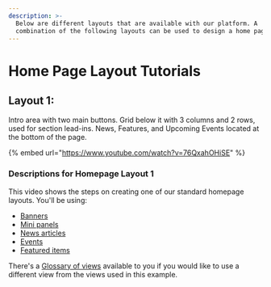 ```yaml
---
description: >-
  Below are different layouts that are available with our platform. A
  combination of the following layouts can be used to design a home page
---
```


# Home Page Layout Tutorials

## Layout 1:

Intro area with two main buttons. Grid below it with 3 columns and 2 rows, used for section lead-ins. News, Features, and Upcoming Events located at the bottom of the page.

{% embed url="https://www.youtube.com/watch?v=76QxahOHiSE" %}

### Descriptions for Homepage Layout 1

This video shows the steps on creating one of our standard homepage layouts. You'll be using:

* [Banners](ugcontenttypes/howto-banner.md#creating-a-banner-image)
* [Mini panels](advancedguide/howto-minipanels.md#creating-a-mini-panel)
* [News articles](ugcontenttypes/howto-news.md#to-add-a-news-article)
* [Events](ugcontenttypes/howto-events.md#to-create-an-event)
* [Featured items](ugcontenttypes/howto-featured.md#to-create-a-featured-item)

There's a [Glossary of views](views/) available to you if you would like to use a different view from the views used in this example.

